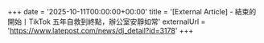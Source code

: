 +++
date = '2025-10-11T00:00:00+00:00'
title = '[External Article] - 結束的開始丨TikTok 五年自救到終點，辦公室安靜如常'
externalUrl = 'https://www.latepost.com/news/dj_detail?id=3178'
+++
